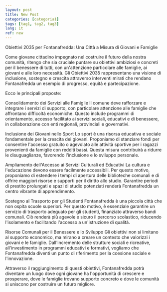 ```yaml
---
layout: post
title: New Post
categories: [categoria1]
tags: [tag1, tag2, tag3]
lang: it
ref: new
---
```


Obiettivi 2035 per Fontanafredda: Una Città a Misura di Giovani e Famiglie

Come giovane cittadino impegnato nel costruire il futuro della nostra comunità, ritengo che sia cruciale puntare su obiettivi ambiziosi e concreti per il benessere di tutti, con un'attenzione particolare alle famiglie, ai giovani e alle loro necessità. Gli Obiettivi 2035 rappresentano una visione di inclusione, sostegno e crescita attraverso interventi mirati che rendano Fontanafredda un esempio di progresso, equità e partecipazione.

Ecco le principali proposte:

Consolidamento dei Servizi alle Famiglie
Il comune deve rafforzare e integrare i servizi di supporto, con particolare attenzione alle famiglie che affrontano difficoltà economiche. Questo include programmi di orientamento, accesso facilitato ai servizi sociali, educativi e di benessere, in collaborazione con enti regionali, provinciali e governativi.

Inclusione dei Giovani nello Sport
Lo sport è una risorsa educativa e sociale fondamentale per la crescita dei giovani. Proponiamo di stanziare fondi per consentire l'accesso gratuito o agevolato alle attività sportive per i ragazzi provenienti da famiglie con redditi bassi. Questa misura contribuirà a ridurre le disuguaglianze, favorendo l'inclusione e lo sviluppo personale.

Ampliamento dell'Accesso ai Servizi Culturali ed Educativi
La cultura e l'educazione devono essere facilmente accessibili. Per questo motivo, proponiamo di estendere i tempi di apertura delle biblioteche comunali e di offrire maggiori risorse e supporti per il diritto allo studio. Garantire periodi di prestito prolungati e spazi di studio potenziati renderà Fontanafredda un centro vibrante di apprendimento.

Sostegno al Trasporto per gli Studenti
Fontanafredda è una piccola città che non ospita scuole superiori. Per questo motivo, è essenziale garantire un servizio di trasporto adeguato per gli studenti, finanziato attraverso bandi comunali. Ciò renderà più agevole e sicuro il percorso scolastico, riducendo l'isolamento e facilitando l'accesso a un'istruzione di qualità.

Risorse Comunali per il Benessere e lo Sviluppo
Gli obiettivi non si limitano al supporto economico, ma mirano a creare un contesto che valorizzi i giovani e le famiglie. Dall'incremento delle strutture sociali e ricreative, all'investimento in programmi educativi e formativi, vogliamo che Fontanafredda diventi un punto di riferimento per la coesione sociale e l'innovazione.

Attraverso il raggiungimento di questi obiettivi, Fontanafredda potrà diventare un luogo dove ogni giovane ha l'opportunità di crescere e prosperare, dove le famiglie trovano supporto concreto e dove le comunità si uniscono per costruire un futuro migliore.

